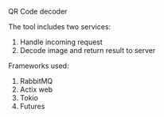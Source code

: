QR Code decoder 

The tool includes two services: 
1. Handle incoming request 
2. Decode image and return result to server 

Frameworks used: 
1. RabbitMQ
2. Actix web
3. Tokio 
4. Futures
